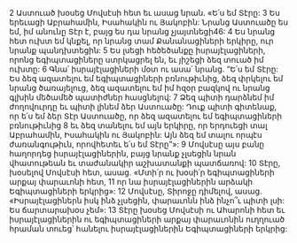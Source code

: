 2 Աստուած խօսեց Մովսէսի հետ եւ ասաց նրան. «Ե՛ս եմ Տէրը: 3 Ես երեւացի Աբրահամին, Իսահակին ու Յակոբին: Նրանց Աստուածը ես եմ, իմ անունը Տէր է, բայց ես դա նրանց չյայտնեցի46: 4 Ես նրանց հետ ուխտ եմ կնքել, որ նրանց տամ Քանանացիների երկիրը, ուր նրանք պանդխտեցին: 5 Ես լսեցի հեծեծանքը իսրայէլացիների, որոնց եգիպտացիները ստրկացրել են, եւ յիշեցի ձեզ տուած իմ ուխտը: 6 Գնա՛ իսրայէլացիների մօտ ու ասա՛ նրանց. “Ե՛ս եմ Տէրը: Ես ձեզ ազատելու եմ եգիպտացիների բռնութիւնից, ձեզ փրկելու եմ նրանց ծառայելուց, ձեզ ազատելու եմ իմ հզօր բազկով ու նրանց գլխին մեծամեծ պատիժներ հասցնելով: 7 Ձեզ պիտի դարձնեմ իմ ժողովուրդը եւ պիտի լինեմ ձեր Աստուածը: Դուք պիտի գիտենաք, որ ե՛ս եմ ձեր Տէր Աստուածը, որ ձեզ ազատելու եմ եգիպտացիների բռնութիւնից 8 եւ ձեզ տանելու եմ այն երկիրը, որ երդուեցի տալ Աբրահամին, Իսահակին ու Յակոբին: Այն ձեզ եմ տալու որպէս ժառանգութիւն, որովհետեւ ե՛ս եմ Տէրը”»: 9 Մովսէսը այս բանը հաղորդեց իսրայէլացիներին, բայց նրանք չլսեցին նրան վհատութեան եւ տաժանակիր աշխատանքի պատճառով:
10 Տէրը, խօսելով Մովսէսի հետ, ասաց. «Մտի՛ր ու խօսի՛ր եգիպտացիների արքայ փարաւոնի հետ, 11 որ նա իսրայէլացիներին արձակի Եգիպտացիների երկրից»: 12 Մովսէսը, Տիրոջը դիմելով, ասաց. «Իսրայէլացիներն իսկ ինձ չլսեցին, փարաւոնն ինձ ինչո՞ւ պիտի լսի: Ես ճարտարախօս չեմ»: 13 Տէրը խօսեց Մովսէսի ու Ահարոնի հետ եւ իսրայէլացիներին ու եգիպտացիների արքայ փարաւոնին ուղղուած հրաման տուեց՝ հանելու իսրայէլացիներին Եգիպտացիների երկրից:
